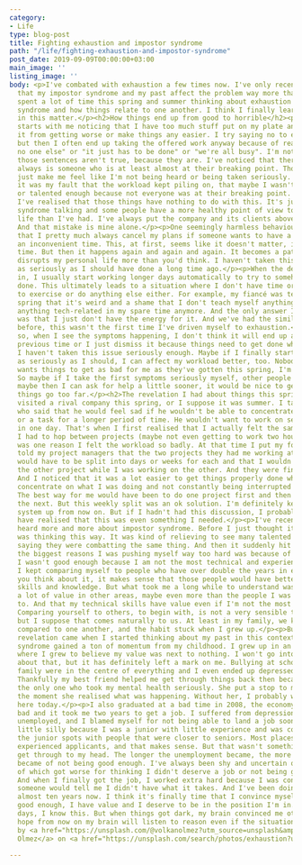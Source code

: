 ```yaml
---
category:
- Life
type: blog-post
title: Fighting exhaustion and impostor syndrome
path: "/life/fighting-exhaustion-and-impostor-syndrome"
post_date: 2019-09-09T00:00:00+03:00
main_image: ''
listing_image: ''
body: <p>I've combated with exhaustion a few times now. I've only recently realised
  that my impostor syndrome and my past affect the problem way more than I thought.</p><p>I've
  spent a lot of time this spring and summer thinking about exhaustion and impostor
  syndrome and how things relate to one another. I think I finally learned my lesson
  in this matter.</p><h2>How things end up from good to horrible</h2><p>It usually
  starts with me noticing that I have too much stuff put on my plate and I can't stop
  it from getting worse or make things any easier. I try saying no to extra work,
  but then I often end up taking the offered work anyway because of reasons like "there's
  no one else" or "it just has to be done" or "we're all busy". I'm not saying that
  those sentences aren't true, because they are. I've noticed that there basically
  always is someone who is at least almost at their breaking point. Those sentences
  just make me feel like I'm not being heard or being taken seriously. I used to think
  it was my fault that the workload kept piling on, that maybe I wasn't fast enough
  or talented enough because not everyone was at their breaking point. Thankfully
  I've realised that those things have nothing to do with this. It's just my impostor
  syndrome talking and some people have a more healthy point of view to work vs private
  life than I've had. I've always put the company and its clients above my wellbeing.
  And that mistake is mine alone.</p><p>One seemingly harmless behaviour of mine is
  that I pretty much always cancel my plans if someone wants to have a meeting at
  an inconvenient time. This, at first, seems like it doesn't matter, it's only one
  time. But then it happens again and again and again. It becomes a pattern, and it
  disrupts my personal life more than you'd think. I haven't taken this behaviour
  as seriously as I should have done a long time ago.</p><p>When the deadlines close
  in, I usually start working longer days automatically to try to somehow get everything
  done. This ultimately leads to a situation where I don't have time or the energy
  to exercise or do anything else either. For example, my fiancé was telling me all
  spring that it's weird and a shame that I don't teach myself anything new or do
  anything tech-related in my spare time anymore. And the only answer I could give
  was that I just don't have the energy for it. And we've had the similar conversations
  before, this wasn't the first time I've driven myself to exhaustion.</p><p>But even
  so, when I see the symptoms happening, I don't think it will end up as bad as the
  previous time or I just dismiss it because things need to get done whatever it takes.
  I haven't taken this issue seriously enough. Maybe if I finally start taking this
  as seriously as I should, I can affect my workload better, too. Nobody at the workplace
  wants things to get as bad for me as they've gotten this spring, I'm sure of it.
  So maybe if I take the first symptoms seriously myself, other people will too. And
  maybe then I can ask for help a little sooner, it would be nice to get help before
  things go too far.</p><h2>The revelation I had about things this spring</h2><p>I
  visited a rival company this spring, or I suppose it was summer. I talked to a developer
  who said that he would feel sad if he wouldn't be able to concentrate on a site
  or a task for a longer period of time. He wouldn't want to work on several projects
  in one day. That's when I first realised that I actually felt the same way. That
  I had to hop between projects (maybe not even getting to work two hours on each)
  was one reason I felt the workload so badly. At that time I put my foot down and
  told my project managers that the two projects they had me working at the same time
  would have to be split into days or weeks for each and that I wouldn't be even discussing
  the other project while I was working on the other. And they were fine with it.
  And I noticed that it was a lot easier to get things properly done when I could
  concentrate on what I was doing and not constantly being interrupted mid-thought.
  The best way for me would have been to do one project first and then move on to
  the next. But this weekly split was an ok solution. I'm definitely keeping this
  system up from now on. But if I hadn't had this discussion, I probably wouldn't
  have realised that this was even something I needed.</p><p>I've recently read and
  heard more and more about impostor syndrome. Before I just thought it was me that
  was thinking this way. It was kind of relieving to see many talented and smart people
  saying they were combatting the same thing. And then it suddenly hit me. One of
  the biggest reasons I was pushing myself way too hard was because of thinking otherwise,
  I wasn't good enough because I am not the most technical and experienced developer.
  I kept comparing myself to people who have over double the years in expertise. When
  you think about it, it makes sense that those people would have better technical
  skills and knowledge. But what took me a long while to understand was that I have
  a lot of value in other areas, maybe even more than the people I was comparing myself
  to. And that my technical skills have value even if I'm not the most experienced.
  Comparing yourself to others, to begin with, is not a very sensible thing to do,
  but I suppose that comes naturally to us. At least in my family, we kids were constantly
  compared to one another, and the habit stuck when I grew up.</p><p>But the proper
  revelation came when I started thinking about my past in this context. My impostor
  syndrome gained a ton of momentum from my childhood. I grew up in an environment
  where I grew to believe my value was next to nothing. I won't go into much detail
  about that, but it has definitely left a mark on me. Bullying at school and a broken
  family were in the centre of everything and I even ended up depressed as a teen.
  Thankfully my best friend helped me get through things back then because she was
  the only one who took my mental health seriously. She put a stop to my harmful habits
  the moment she realised what was happening. Without her, I probably wouldn't be
  here today.</p><p>I also graduated at a bad time in 2008, the economy was quite
  bad and it took me two years to get a job. I suffered from depression again while
  unemployed, and I blamed myself for not being able to land a job sooner. It's a
  little silly because I was a junior with little experience and was competing for
  the junior spots with people that were closer to seniors. Most places hired more
  experienced applicants, and that makes sense. But that wasn't something I could
  get through to my head. The longer the unemployment became, the more convinced I
  became of not being good enough. I've always been shy and uncertain of myself, both
  of which got worse for thinking I didn't deserve a job or not being good enough.
  And when I finally got the job, I worked extra hard because I was constantly afraid
  someone would tell me I didn't have what it takes. And I've been doing that for
  almost ten years now. I think it's finally time that I convince myself that I'm
  good enough, I have value and I deserve to be in the position I'm in. On the good
  days, I know this. But when things got dark, my brain convinced me otherwise. I
  hope from now on my brain will listen to reason even if the situation gets worse.</p><p></p><p>Photo
  by <a href="https://unsplash.com/@volkanolmez?utm_source=unsplash&amp;utm_medium=referral&amp;utm_content=creditCopyText">Volkan
  Olmez</a> on <a href="https://unsplash.com/search/photos/exhaustion?utm_source=unsplash&amp;utm_medium=referral&amp;utm_content=creditCopyText">Unsplash</a></p>

---
```

